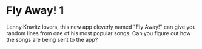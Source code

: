 # Fly Away! 1

Lenny Kravitz lovers, this new app cleverly named "Fly Away!" can give you random lines from one of his most popular songs. Can you figure out how the songs are being sent to the app?
